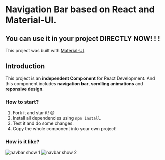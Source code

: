 
# Navigation Bar based on React and Material-UI.
## You can use it in your project DIRECTLY NOW! ! !

This project was built with [Material-UI](https://material-ui.com/).

## Introduction

This project is an **independent Component** for React Development.
And this component includes **navigation bar**, **scrolling animations** and **reponsive design**.


### How to start?

1. Fork it and star it! 😊
2. Install all dependencies using `npm install`.
3. Test it and do some changes.
4. Copy the whole component into your own project!

### How is it like?

![navbar show 1](https://user-images.githubusercontent.com/55764521/120723692-ce807c00-c504-11eb-81ec-b0b05be88222.gif)
![navbar show 2](https://user-images.githubusercontent.com/55764521/121618507-7663ef80-ca99-11eb-8b4a-449c6eb3d0ad.gif)


